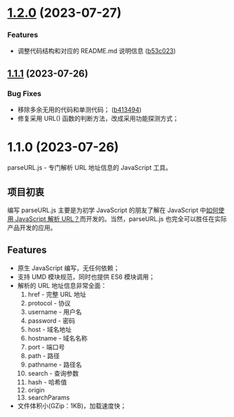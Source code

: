 # [1.2.0](https://github.com/yaohaixiao/parseURL.js/compare/1.1.1...1.2.0) (2023-07-27)


### Features

* 调整代码结构和对应的 README.md 说明信息 ([b53c023](https://github.com/yaohaixiao/parseURL.js/commit/b53c023a76b49c3865107110f138b9ff448fe852))



## [1.1.1](https://github.com/yaohaixiao/parseURL.js/compare/1.1.0...1.1.1) (2023-07-26)


### Bug Fixes

* 移除多余无用的代码和单测代码； ([b413494](https://github.com/yaohaixiao/parseURL.js/commit/b413494f1e631c81fe77213983f29d7efd76f998))
* 修复采用 URL() 函数的判断方法，改成采用功能探测方式；


# 1.1.0 (2023-07-26)

parseURL.js - 专门解析 URL 地址信息的 JavaScript 工具。

## 项目初衷

编写 parseURL.js 主要是为初学 JavaScript 的朋友了解在 JavaScript 中[如何使用 JavaScript 解析 URL？](http://www.yaohaixiao.com/blog/how-to-parse-url-in-javascript/)而开发的。当然，parseURL.js 也完全可以胜任在实际产品开发的应用。


## Features


- 原生 JavaScript 编写，无任何依赖；
- 支持 UMD 模块规范，同时也提供 ES6 模块调用；
- 解析的 URL 地址信息非常全面：
    1. href - 完整 URL 地址
    2. protocol - 协议
    3. username - 用户名
    4. password - 密码
    5. host - 域名地址
    6. hostname - 域名名称
    7. port - 端口号
    8. path - 路径
    9. pathname - 路径名
    10. search - 查询参数
    11. hash - 哈希值
    12. origin
    13. searchParams
- 文件体积小(GZip：1KB)，加载速度快；

